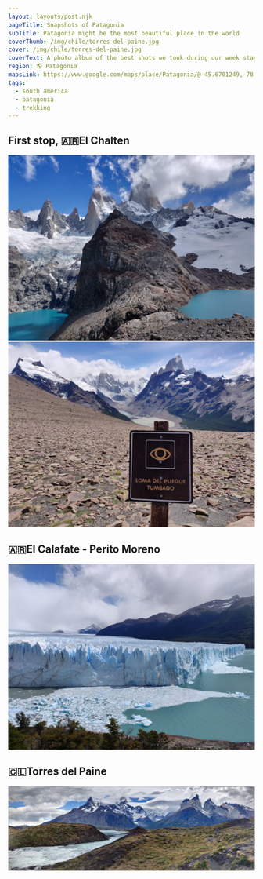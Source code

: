```yaml
---
layout: layouts/post.njk
pageTitle: Snapshots of Patagonia
subTitle: Patagonia might be the most beautiful place in the world
coverThumb: /img/chile/torres-del-paine.jpg
cover: /img/chile/torres-del-paine.jpg
coverText: A photo album of the best shots we took during our week stay in the Argentinian and Chilean Patagonia
region: 🌎 Patagonia
mapsLink: https://www.google.com/maps/place/Patagonia/@-45.6701249,-78.2254399,5z/data=!3m1!4b1!4m5!3m4!1s0xbdefadac12340ab3:0xf5803d880367e318!8m2!3d-41.8101472!4d-68.9062689
tags:
  - south america
  - patagonia
  - trekking
---
```


## First stop, 🇦🇷El Chalten

![Laguna de los Tres](/img/argentina/laguna-de-los-tres.jpg)
![Laguna de los Tres](/img/argentina/loma-del-pliegue-tombado.jpg)

## 🇦🇷El Calafate - Perito Moreno

![Laguna de los Tres](/img/argentina/perito-moreno-balcony.jpg)

## 🇨🇱Torres del Paine

![Laguna de los Tres](/img/chile/torres-del-paine.jpg)
